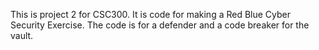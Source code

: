 This is project 2 for CSC300.  It is code for making a Red Blue Cyber Security Exercise.  The code is for a defender and a code breaker for the vault.